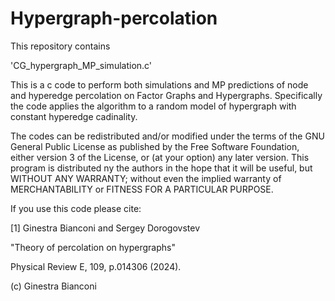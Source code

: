 # Hypergraph-percolation

This repository contains

'CG_hypergraph_MP_simulation.c' 

This is a c code to perform both simulations and MP predictions of node and hyperedge percolation on Factor Graphs and Hypergraphs.
Specifically the code applies the algorithm to a random model of hypergraph with constant hyperedge cadinality.

The codes can be redistributed and/or modified under the terms of the GNU General Public License as published by the Free Software Foundation, either version 3 of the License, or (at your option) any later version. This program is distributed ny the authors in the hope that it will be useful, but WITHOUT ANY WARRANTY; without even the implied warranty of MERCHANTABILITY or FITNESS FOR A PARTICULAR PURPOSE.

If you use this code please cite:

[1]  Ginestra Bianconi and Sergey Dorogovstev

"Theory of percolation on hypergraphs"

 Physical Review E, 109, p.014306 (2024).

(c)  Ginestra Bianconi
